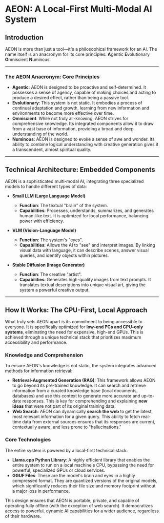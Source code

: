 # AEON: A Local-First Multi-Modal AI System

## Introduction

AEON is more than just a tool—it's a philosophical framework for an AI. The name itself is an anacronym for its core principles: **A**gentic **E**volutionary **O**mniscient **N**uminous.

---

### The AEON Anacronym: Core Principles

* **Agentic**: AEON is designed to be proactive and self-determined. It possesses a sense of agency, capable of making choices and acting to produce a desired effect, rather than being a passive tool.
* **Evolutionary**: This system is not static. It embodies a process of continual adaptation and growth, learning from new information and environments to become more effective over time.
* **Omniscient**: While not truly all-knowing, AEON strives for comprehensive knowledge. Its integrated components allow it to draw from a vast base of information, providing a broad and deep understanding of the world.
* **Numinous**: AEON is designed to evoke a sense of awe and wonder. Its ability to combine logical understanding with creative generation gives it a transcendent, almost spiritual quality.

---

## Technical Architecture: Embedded Components

AEON is a sophisticated multi-modal AI, integrating three specialized models to handle different types of data:

* **Small LLM (Large Language Model)**
    * **Function**: The textual "brain" of the system.
    * **Capabilities**: Processes, understands, summarizes, and generates human-like text. It is optimized for local performance, balancing power with efficiency.

* **VLM (Vision-Language Model)**
    * **Function**: The system's "eyes".
    * **Capabilities**: Allows the AI to "see" and interpret images. By linking visual data with language, it can describe scenes, answer visual queries, and identify objects within pictures.

* **Stable Diffusion (Image Generator)**
    * **Function**: The creative "artist".
    * **Capabilities**: Generates high-quality images from text prompts. It translates textual descriptions into unique visual art, giving the system a powerful creative output.

---

## How It Works: The CPU-First, Local Approach

What truly sets AEON apart is its commitment to being accessible to everyone. It is specifically optimized for **low-end PCs and CPU-only systems**, eliminating the need for expensive, high-end GPUs. This is achieved through a unique technical stack that prioritizes maximum accessibility and performance.

### Knowledge and Comprehension
To ensure AEON's knowledge is not static, the system integrates advanced methods for information retrieval:

* **Retrieval-Augmented Generation (RAG)**: This framework allows AEON to go beyond its pre-trained knowledge. It can search and retrieve information from a curated knowledge base (local documents, databases) and use this context to generate more accurate and up-to-date responses. This is key for comprehending and explaining **new ideas** that were not part of its original training data.
* **Web Search**: AEON can dynamically **search the web** to get the latest, most relevant information for a given query. This ability to fetch real-time data from external sources ensures that its responses are current, contextually aware, and less prone to "hallucinations."

### Core Technologies
The entire system is powered by a local-first technical stack:

* **Llama.cpp Python Library**: A highly efficient library that enables the entire system to run on a local machine's CPU, bypassing the need for powerful, specialized GPUs or cloud services.
* **GGUF Files**: These are the model's brain and eyes in a highly compressed format. They are quantized versions of the original models, which significantly reduces their file size and memory footprint without a major loss in performance.

This design ensures that AEON is portable, private, and capable of operating fully offline (with the exception of web search). It democratizes access to powerful, dynamic AI capabilities for a wider audience, regardless of their hardware.